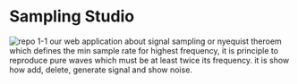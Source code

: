 # Sampling Studio 
![repo 1-1](https://user-images.githubusercontent.com/81252117/197365067-0a50a258-73c9-45c6-97d8-07bc2d7ca8da.png)
our web application about signal sampling or nyequist theroem which defines the min sample rate for highest frequency, it is principle to reproduce pure waves which must be at least twice its frequency. it is show how add, delete, generate signal and show noise.
